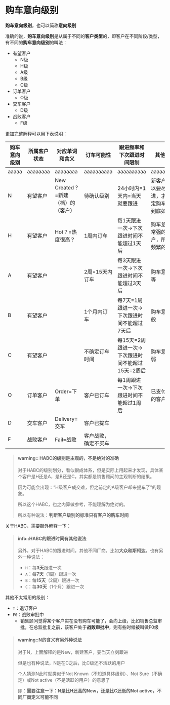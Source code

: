 # 购车意向级别

**购车意向级别**，也可以简称**意向级别**

准确的说，**购车意向级别**是从属于不同的**客户类型**的，即客户在不同阶段/类型，有不同的**购车意向级别**的叫法：
* 有望客户
  * N级
  * H级
  * A级
  * B级
  * C级
* 订单客户
  * O级
* 交车客户
  * D级
* 战败客户
  * F级


更加完整解释可以用下表说明：

| 购车意向级别 | 所属客户状态 | 对应单词和含义 | 订车可能性 | 跟进频率和下次跟进时间限制 | 其他说明 |
| ---------- | ---------- | ------- | -------- | ----------- | ------- |
| aaaaa | aaaaaaaa | aaaaaaaa | aaaaaaaaaa | aaaaaaaaaa | aaaaaaaaaa |
| N | 有望客户 | New Created？=新建（档）的（客户）| 待确认级别 | 24小时内=1天内=当天就要跟进 | 新客户，所以要尽快跟进，才能确定购车意向到底如何 |
| H | 有望客户 | Hot？=热度很高？| 1周内订车 | 每1天跟进一次->下次跟进时间不能超过1天后 | 购车意向非常强的客户，所以多频繁的跟进 |
| A | 有望客户 |  | 2周=15天内订车 | 每3天跟进一次->下次跟进时间不能超过3天后 | 购车意向中等 |
| B | 有望客户 |  | 1个月内订车 | 每7天=1周跟进一次->下次跟进时间不能超过7天后 | 购车意向一般 |
| C | 有望客户 |  | 不确定订车时间 | 每15天=2周跟进一次->下次跟进时间不能超过15天=2周后 | 购车意向很弱 |
| O | 订单客户 | Order=下单 | 客户已订车 | 每1周跟进一次->下次跟进时间不能超过1周后 | 已支付定金的客户 |
| D | 交车客户 | Delivery=交车 | 客户已提车 | |  |
| F | 战败客户 | Fail=战败 | 客户战败，确定不买车 | | |


> #### warning:: HABC的级别是主观的，不是绝对的准确
> 
> 对于HABC的级别划分，看似很成体系，但是实际上用起来才发现，具体某个客户是H还是A，是B还是C，其实都是销售顾问的主观判断的结果。
>
> 因为可能会出现：“H级客户成交难，但之前定的A级客户却来提车了”的现象。
>
> 所以这个HABC，也之内算做参考，不能理解为绝对的。
>
> 所以有种说法：**判断客户级别的标准只有客户的购车时间**

关于HABC，需要额外解释一下：
> #### info::HABC的跟进时间有其他说法
>
> 另外，对于HABC的跟进时间，其他不同厂商，比如**大众和斯柯达**，也有另外一种说法：
> * `H`：每**3天**跟进一次 
> * `A`：每**7天**（1周）跟进一次
> * `B`：每**15天**（2周）跟进一次
> * `C`：每**30天**（1个月）跟进一次

其他不太常用的级别：
* `T`：退订客户
* `F0`：战败审批中
  * 销售顾问觉得某个客户实在没有购车可能了，会向上级，比如销售总监审批，在总监批复之前，该客户处于**战败审批中**，则有些时候被叫做F0级

> #### warning::N的含义有另外种说法
> 
> 对于N，上面解释的是New，新建客户，要当天立刻跟进
>
> 但是也有种说法，N是在C之后，比C级还不活跃的用户
>
> 个人猜测N此时就类似于Not Known（不知道具体级别）、Not Sure（不确定）或Not active（不是活跃的用户）的意思了
>
> 即：**需要注意一下：N是比H还高的New，还是比C还低的Not active，不同厂商定义可能不同**
